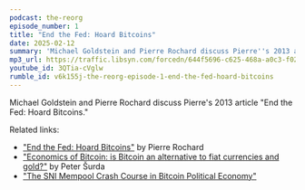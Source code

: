 ```yaml
---
podcast: the-reorg
episode_number: 1
title: "End the Fed: Hoard Bitcoins"
date: 2025-02-12
summary: 'Michael Goldstein and Pierre Rochard discuss Pierre''s 2013 article "End the Fed: Hoard Bitcoins"'
mp3_url: https://traffic.libsyn.com/forcedn/644f5696-c625-468a-a0c3-f02493f7b768/thereorg-ep005-the-original-value-of-bitcoins.mp3
youtube_id: 3QTia-cVglw
rumble_id: v6k155j-the-reorg-episode-1-end-the-fed-hoard-bitcoins
---
```


Michael Goldstein and Pierre Rochard discuss Pierre's 2013 article "End the Fed: Hoard Bitcoins."

Related links:

- ["End the Fed: Hoard Bitcoins"](/mempool/end-the-fed-hoard-bitcoins/) by Pierre Rochard
- ["Economics of Bitcoin: is Bitcoin an alternative to fiat currencies and gold?"](/library/economics-of-bitcoin/) by Peter Šurda
- ["The SNI Mempool Crash Course in Bitcoin Political Economy"](/crash-course/)
